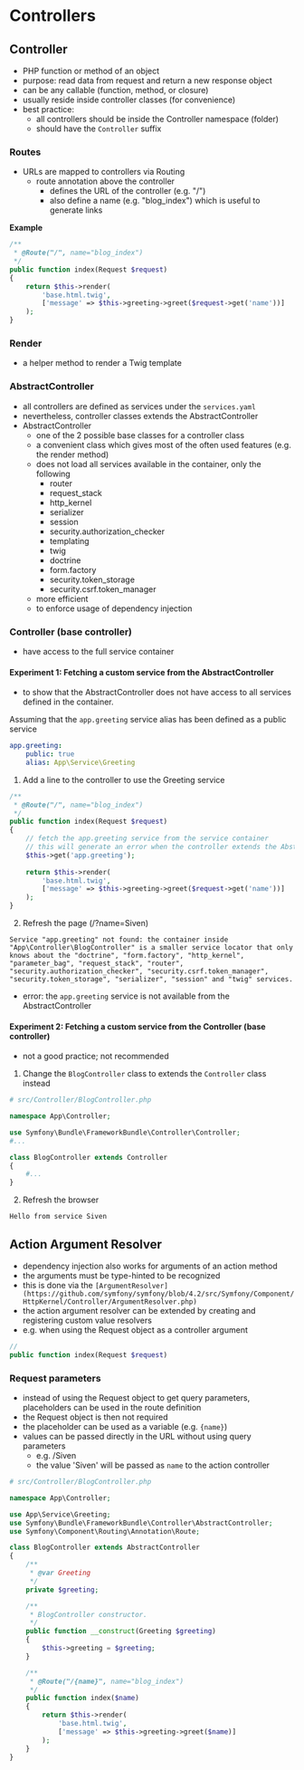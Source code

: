 # Controllers

## Controller
- PHP function or method of an object
- purpose: read data from request and return a new response object
- can be any callable (function, method, or closure)
- usually reside inside controller classes (for convenience)
- best practice: 
	- all controllers should be inside the Controller namespace (folder)
	- should have the `Controller` suffix

### Routes
- URLs are mapped to controllers via Routing
	- route annotation above the controller
		- defines the URL of the controller (e.g. "/")
		- also define a name (e.g. "blog_index") which is useful to generate links

**Example**
```php
/**
 * @Route("/", name="blog_index")
 */
public function index(Request $request)
{
    return $this->render(
        'base.html.twig',
        ['message' => $this->greeting->greet($request->get('name'))]
    );
}
```

### Render
- a helper method to render a Twig template

### AbstractController
- all controllers are defined as services under the `services.yaml`
- nevertheless, controller classes extends the AbstractController
- AbstractController
	- one of the 2 possible base classes for a controller class
	- a convenient class which gives most of the often used features (e.g. the render method)
	- does not load all services available in the container, only the following
		- router
		- request_stack
		- http_kernel
		- serializer
		- session
		- security.authorization_checker
		- templating
		- twig
		- doctrine
		- form.factory
		- security.token_storage
		- security.csrf.token_manager
	- more efficient
	- to enforce usage of dependency injection

### Controller (base controller)
- have access to the full service container

#### Experiment 1: Fetching a custom service from the AbstractController
- to show that the AbstractController does not have access to all services defined in the container.

Assuming that the `app.greeting` service alias has been defined as a public service
```yaml
app.greeting:
    public: true
    alias: App\Service\Greeting
```

1. Add a line to the controller to use the Greeting service

```php
/**
 * @Route("/", name="blog_index")
 */
public function index(Request $request)
{
    // fetch the app.greeting service from the service container
    // this will generate an error when the controller extends the AbstractController
    $this->get('app.greeting');
    
    return $this->render(
        'base.html.twig',
        ['message' => $this->greeting->greet($request->get('name'))]
    );
}
```

2. Refresh the page (/?name=Siven)
```
Service "app.greeting" not found: the container inside "App\Controller\BlogController" is a smaller service locator that only knows about the "doctrine", "form.factory", "http_kernel", "parameter_bag", "request_stack", "router", "security.authorization_checker", "security.csrf.token_manager", "security.token_storage", "serializer", "session" and "twig" services.
```
- error: the `app.greeting` service is not available from the AbstractController

#### Experiment 2: Fetching a custom service from the Controller (base controller)
- not a good practice; not recommended

1. Change the `BlogController` class to extends the `Controller` class instead
```php
# src/Controller/BlogController.php

namespace App\Controller;

use Symfony\Bundle\FrameworkBundle\Controller\Controller;
#...

class BlogController extends Controller
{
	#...
}
```

2. Refresh the browser

```
Hello from service Siven
```

## Action Argument Resolver
- dependency injection also works for arguments of an action method
- the arguments must be type-hinted to be recognized
- this is done via the `[ArgumentResolver](https://github.com/symfony/symfony/blob/4.2/src/Symfony/Component/HttpKernel/Controller/ArgumentResolver.php)`
- the action argument resolver can be extended by creating and registering custom value resolvers
- e.g. when using the Request object as a controller argument


```php
// 
public function index(Request $request)
```

### Request parameters
- instead of using the Request object to get query parameters, placeholders can be used in the route definition
- the Request object is then not required
- the placeholder can be used as a variable (e.g. `{name}`)
- values can be passed directly in the URL without using query parameters
	- e.g. /Siven
	- the value 'Siven' will be passed as `name` to the action controller
	
```php
# src/Controller/BlogController.php

namespace App\Controller;

use App\Service\Greeting;
use Symfony\Bundle\FrameworkBundle\Controller\AbstractController;
use Symfony\Component\Routing\Annotation\Route;

class BlogController extends AbstractController
{
    /**
     * @var Greeting
     */
    private $greeting;

    /**
     * BlogController constructor.
     */
    public function __construct(Greeting $greeting)
    {
        $this->greeting = $greeting;
    }

    /**
     * @Route("/{name}", name="blog_index")
     */
    public function index($name)
    {
        return $this->render(
            'base.html.twig',
            ['message' => $this->greeting->greet($name)]
        );
    }
}
```

